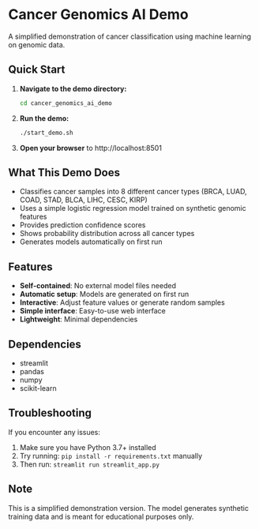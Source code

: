 # Cancer Genomics AI Demo

A simplified demonstration of cancer classification using machine learning on genomic data.

## Quick Start

1. **Navigate to the demo directory:**
   ```bash
   cd cancer_genomics_ai_demo
   ```

2. **Run the demo:**
   ```bash
   ./start_demo.sh
   ```

3. **Open your browser** to http://localhost:8501

## What This Demo Does

- Classifies cancer samples into 8 different cancer types (BRCA, LUAD, COAD, STAD, BLCA, LIHC, CESC, KIRP)
- Uses a simple logistic regression model trained on synthetic genomic features
- Provides prediction confidence scores
- Shows probability distribution across all cancer types
- Generates models automatically on first run

## Features

- **Self-contained**: No external model files needed
- **Automatic setup**: Models are generated on first run
- **Interactive**: Adjust feature values or generate random samples
- **Simple interface**: Easy-to-use web interface
- **Lightweight**: Minimal dependencies

## Dependencies

- streamlit
- pandas
- numpy 
- scikit-learn

## Troubleshooting

If you encounter any issues:

1. Make sure you have Python 3.7+ installed
2. Try running: `pip install -r requirements.txt` manually
3. Then run: `streamlit run streamlit_app.py`

## Note

This is a simplified demonstration version. The model generates synthetic training data and is meant for educational purposes only.
